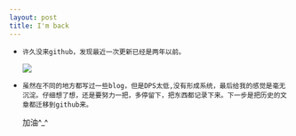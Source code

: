 ```yaml
---
layout: post
title: I'm back
---
```


*     许久没来github，发现最近一次更新已经是两年以前。

    ![]({{site.baseurl}}/img/2.png)

*     虽然在不同的地方都写过一些blog，但是DPS太低,没有形成系统，最后给我的感觉是毫无沉淀。仔细想了想，还是要努力一把，多停留下，把东西都记录下来。下一步是把历史的文章都迁移到github来。

    加油^_^


